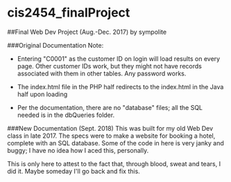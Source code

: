 # cis2454_finalProject
##Final Web Dev Project (Aug.-Dec. 2017)
by sympolite

###Original Documentation
Note:

- Entering "C0001" as the customer ID on login will load results on every page. 
  Other customer IDs work, but they might not have records associated with them in other tables.
  Any password works.

- The index.html file in the PHP half redirects to the index.html in the Java half upon loading

- Per the documentation, there are no "database" files; all the SQL needed is in the dbQueries folder.

###New Documentation (Sept. 2018)
This was built for my old Web Dev class in late 2017. 
The specs were to make a website for booking a hotel, complete with an SQL database.
Some of the code in here is very janky and buggy; I have no idea how I aced this, personally.

This is only here to attest to the fact that, through blood, sweat and tears, I did it. Maybe someday I'll go back and fix this.
